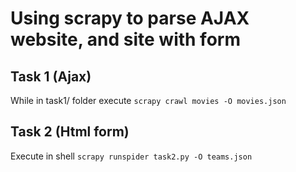 # Using scrapy to parse AJAX website, and site with form

## Task 1 (Ajax)

While in task1/ folder execute `scrapy crawl movies -O movies.json`

## Task 2 (Html form)

Execute in shell `scrapy runspider task2.py -O teams.json`
